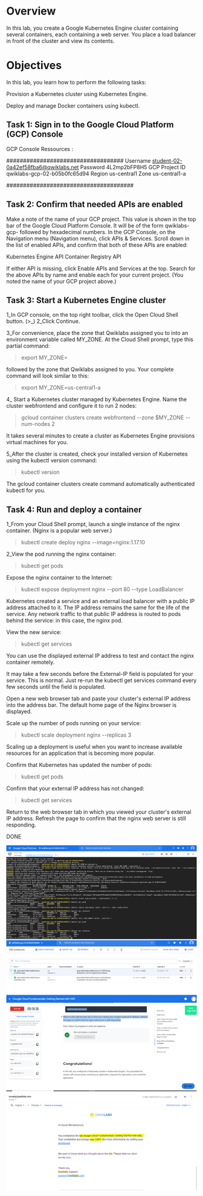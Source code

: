 # Overview
In this lab, you create a Google Kubernetes Engine cluster containing several containers, each containing a web server. You place a load balancer in front of the cluster and view its contents.

# Objectives
In this lab, you learn how to perform the following tasks:

Provision a Kubernetes cluster using Kubernetes Engine.

Deploy and manage Docker containers using kubectl.

## Task 1: Sign in to the Google Cloud Platform (GCP) Console

GCP Console Ressources  : 

###################################
Username
student-02-0a42ef58fba6@qwiklabs.net
Password
4L2mp2bFP8H5
GCP Project ID
qwiklabs-gcp-02-b05b0fc65d94
Region
us-central1
Zone
us-central1-a

######################################


## Task 2: Confirm that needed APIs are enabled
Make a note of the name of your GCP project. This value is shown in the top bar of the Google Cloud Platform Console. 
It will be of the form qwiklabs-gcp- followed by hexadecimal numbers.
In the GCP Console, on the Navigation menu (Navigation menu), click APIs & Services.
Scroll down in the list of enabled APIs, and confirm that both of these APIs are enabled:

Kubernetes Engine API
Container Registry API

If either API is missing, click Enable APIs and Services at the top. 
Search for the above APIs by name and enable each for your current project. (You noted the name of your GCP project above.)


## Task 3: Start a Kubernetes Engine cluster
1_In GCP console, on the top right toolbar, click the Open Cloud Shell button. (>_)
2_Click Continue.

3_For convenience, place the zone that Qwiklabs assigned you to into an environment variable called MY_ZONE. 
At the Cloud Shell prompt, type this partial command:

> export MY_ZONE=

followed by the zone that Qwiklabs assigned to you. Your complete command will look similar to this:

> export MY_ZONE=us-central1-a

4_ Start a Kubernetes cluster managed by Kubernetes Engine. Name the cluster webfrontend and configure it to run 2 nodes:

> gcloud container clusters create webfrontend --zone $MY_ZONE --num-nodes 2

It takes several minutes to create a cluster as Kubernetes Engine provisions virtual machines for you.

5_After the cluster is created, check your installed version of Kubernetes using the kubectl version command:

> kubectl version

The gcloud container clusters create command automatically authenticated kubectl for you.

## Task 4: Run and deploy a container

1_From your Cloud Shell prompt, launch a single instance of the nginx container. (Nginx is a popular web server.)
> kubectl create deploy nginx --image=nginx:1.17.10

2_View the pod running the nginx container:

> kubectl get pods

Expose the nginx container to the Internet:

> kubectl expose deployment nginx --port 80 --type LoadBalancer

Kubernetes created a service and an external load balancer with a public IP address attached to it. The IP address remains the same for the life of the service. Any network traffic to that public IP address is routed to pods behind the service: in this case, the nginx pod.

View the new service:

> kubectl get services

You can use the displayed external IP address to test and contact the nginx container remotely.

It may take a few seconds before the External-IP field is populated for your service. This is normal. Just re-run the kubectl get services command every few seconds until the field is populated.

Open a new web browser tab and paste your cluster's external IP address into the address bar. The default home page of the Nginx browser is displayed.

Scale up the number of pods running on your service:

> kubectl scale deployment nginx --replicas 3

Scaling up a deployment is useful when you want to increase available resources for an application that is becoming more popular.

Confirm that Kubernetes has updated the number of pods:

> kubectl get pods

Confirm that your external IP address has not changed:

> kubectl get services

Return to the web browser tab in which you viewed your cluster's external IP address. Refresh the page to confirm that the nginx web server is still responding.

DONE




![](imgs/Consol_cmd.PNG)
![](imgs/VM_instances.PNG)
![](imgs/lab_GCPFundamentals_GettingStartedwithKubernetesEngine.PNG)
![Proof](imgs/proof4.PNG)




